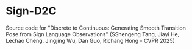 # Sign-D2C
Source code for "Discrete to Continuous: Generating Smooth Transition Pose from Sign Language Observations" (SShengeng Tang, Jiayi He, Lechao Cheng, Jingjing Wu, Dan Guo, Richang Hong - CVPR 2025)
